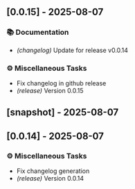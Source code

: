 ## [0.0.15] - 2025-08-07

### 📚 Documentation

- *(changelog)* Update for release v0.0.14

### ⚙️ Miscellaneous Tasks

- Fix changelog in github release
- *(release)* Version 0.0.15
## [snapshot] - 2025-08-07
## [0.0.14] - 2025-08-07

### ⚙️ Miscellaneous Tasks

- Fix changelog generation
- *(release)* Version 0.0.14



